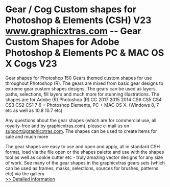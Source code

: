 # Gear / Cog Custom shapes for Photoshop & Elements (CSH) V23<br />www.graphicxtras.com -- Gear Custom Shapes for Adobe Photoshop & Elements PC & MAC OS X Cogs V23

Gear shapes for Photoshop
150 Gears themed custom shapes for use throughout Photoshop (R). The gears are mixed from basic gear designs to extreme gear custom shapes designs. The gears can be used as layers, paths, selections, fill layers and much more for stunning illustrations. The shapes are for Adobe (R) Photoshop (R) CC 2017 2015 2014 CS6 CS5 CS4 CS3 CS2 CS1 7 6 + Photoshop Elements, PC + MAC OS X. (Windows 8, 7 etc as well as 10.8 10.7 etc)


Any questions about the gear shapes (which are for commercial use, all royalty-free and by graphicxtras.com), please e-mail us on support@graphicxtras.com. The shapes can be used to create items for sale and much more


The gear shapes are easy to use and open and apply, all in standard CSH format, load via the file open or the shapes palette and use with the shapes tool as well as cookie cutter etc - truly amazing vector designs for any size of work. See many of the gear shapes in the graphicxtras gears sets (which can be used as frames, masks, selections, sources for brushes, patterns etc) via the gallery<br />[>> Detailed information](https://secure.shareit.com/shareit/product.html?productid=300125090&affiliateid=200057808)
